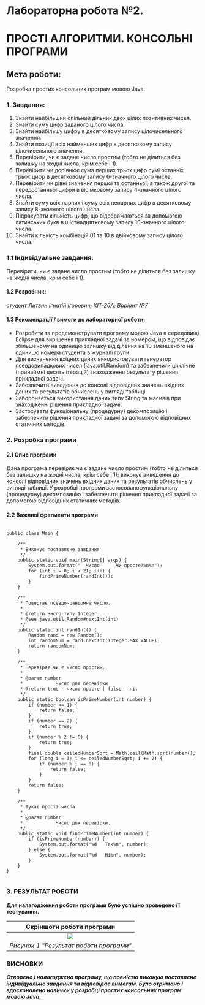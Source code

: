 # Лабораторна робота №2. 
# ПРОСТІ АЛГОРИТМИ. КОНСОЛЬНІ ПРОГРАМИ

## Мета роботи:
Розробка простих консольних програм мовою Java.

### 1. Завдання:

1. Знайти найбільший спільний дільник двох цілих позитивних чисел.
2. Знайти суму цифр заданого цілого числа.
3. Знайти найбільшу цифру в десятковому запису цілочисельного значення.
4. Знайти позиції всіх найменших цифр в десятковому запису цілочисельного значення.
5. Перевірити, чи є задане число простим (тобто не ділиться без залишку на жодні числа, крім себе і 1).
6. Перевірити чи дорівнює сума перших трьох цифр сумі останніх трьох цифр в десятковому запису 6-значного цілого числа.
7. Перевірити чи рівні значення першої та останньої, а також другої та передостанньої цифри в вісімковому запису 4-значного цілого числа.
8. Знайти суму всіх парних і суму всіх непарних цифр в десятковому запису 8-значного цілого числа.
9. Підрахувати кількість цифр, що відображаються за допомогою латинських букв в шістнадцятковому запису 10-значного цілого числа.
10. Знайти кількість комбінацій 01 та 10 в двійковому запису цілого числа.

### 1.1 Індивідуальне завдання:

Перевірити, чи є задане число простим (тобто не ділиться без залишку на жодні числа, крім себе і 1).

#### 1.2 Розробник:
_студент Литвин Ігнатій Ігоревич; КІТ-26А; Варіант №7_

#### 1.3 Рекомендації / вимоги до лабораторної роботи:

* Розробити та продемонструвати програму мовою Java в середовищі Eclipse для вирішення прикладної задачі за номером, що відповідає збільшеному на одиницю залишку від ділення на 10 зменшеного на одиницю номера студента в журналі групи.
* Для визначення вхідних даних використовувати генератор псевдовипадкових чисел (java.util.Random) та забезпечити циклічне (принаймні десять ітерацій) знаходження результату рішення прикладної задачі.
* Забезпечити виведення до консолі відповідних значень вхідних даних та результатів обчислень у вигляді таблиці.
* Забороняється використання даних типу String та масивів при знаходженні рішення прикладної задачі.
* Застосувати функціональну (процедурну) декомпозицію і забезпечити рішення прикладної задачі за допомогою відповідних статичних методів.

### 2. Розробка програми
#### 2.1 Опис програми

Дана програма перевіряє чи є задане число простим (тобто не ділиться без залишку на жодні числа, крім себе і 1);
виконує виведення до консолі відповідних значень вхідних даних та результатів обчислень у вигляді таблиці.
У розробці програми застосованофункціональну (процедурну) декомпозицію і забезпечити рішення прикладної задачі за допомогою відповідних статичних методів.

#### 2.2 Важливі фрагменти програми

~~~~

public class Main {

	/**
	 * Виконує поставлене завдання
	 */
	public static void main(String[] args) {
		System.out.format("  Число		Чи просте?%n%n");
		for (int i = 0; i < 21; i++) {
			findPrimeNumber(randInt());
		}
	}

	/**
	 * Повертає псевдо-рандомне число.
	 *
	 * @return Число типу Integer.
	 * @see java.util.Random#nextInt(int)
	 */
	public static int randInt() {
		Random rand = new Random();
		int randomNum = rand.nextInt(Integer.MAX_VALUE);
		return randomNum;
	}

	/**
	 * Перевіряє чи є число простим.
	 *
	 * @param number
	 *            Число для перевірки
	 * @return true - число просте | false - ні.
	 */
	public static boolean isPrimeNumber(int number) {
		if (number <= 1) {
			return false;
		}
		if (number == 2) {
			return true;
		}
		if (number % 2 != 0) {
			return true;
		}
		final double ceiledNumberSqrt = Math.ceil(Math.sqrt(number));
		for (long i = 3; i <= ceiledNumberSqrt; i += 2) {
			if (number % i == 0) {
				return false;
			}
		}
		return false;
	}

	/**
	 * Шукає прості числа.
	 *
	 * @param number
	 *            Число для перевірки.
	 */
	public static void findPrimeNumber(int number) {
		if (isPrimeNumber(number)) {
			System.out.format("%d	Так%n", number);
		} else {
			System.out.format("%d	Ні%n", number);
		}
	}
}


~~~~

### 3. РЕЗУЛЬТАТ РОБОТИ
**Для налагодження роботи програми було успішно проведено її тестування.**

|Скріншоти роботи програми				|
|:-------------------------------------:|
|![](https://s8.hostingkartinok.com/uploads/images/2017/09/451dd5e3ace08d030e768e77a7816e64.png)    |
|_Рисунок 1 "Результат роботи програми"_|


### ВИСНОВКИ
**_Створено і налагоджено програму, що повністю виконую поставлене індивідуальне завдання та відповідає вимогам. 
Було отримано і вдосконалено навички у розробці простих консольних програм мовою Java._**

